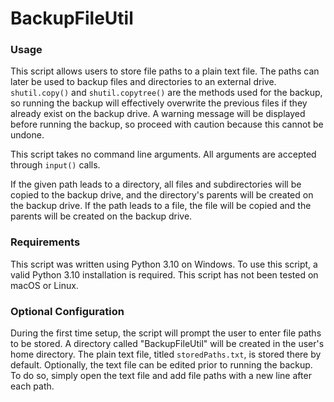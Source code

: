 # BackupFileUtil

### Usage

This script allows users to store file paths to a plain text file. The paths can later be used to backup files and directories to an external drive. `shutil.copy()` and `shutil.copytree()` are the methods used for the backup, so running the backup will effectively overwrite the previous files if they already exist on the backup drive. A warning message will be displayed before running the backup, so proceed with caution because this cannot be undone. 

This script takes no command line arguments. All arguments are accepted through `input()` calls.

If the given path leads to a directory, all files and subdirectories will be copied to the backup drive, and the directory's parents will be created on the backup drive. If the path leads to a file, the file will be copied and the parents will be created on the backup drive.

### Requirements

This script was written using Python 3.10 on Windows. To use this script, a valid Python 3.10 installation is required. This script has not been tested on macOS or Linux. 

### Optional Configuration

During the first time setup, the script will prompt the user to enter file paths to be stored. A directory called "BackupFileUtil" will be created in the user's home directory. The plain text file, titled `storedPaths.txt`, is stored there by default. Optionally, the text file can be edited prior to running the backup. To do so, simply open the text file and add file paths with a new line after each path. 
